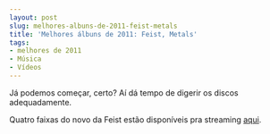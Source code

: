 ```yaml
---
layout: post
slug: melhores-albuns-de-2011-feist-metals
title: 'Melhores álbuns de 2011: Feist, Metals'
tags:
- melhores de 2011
- Música
- Vídeos
---
```


Já podemos começar, certo? Aí dá tempo de digerir os discos adequadamente.

Quatro faixas do novo da Feist estão disponíveis pra streaming [aqui](http://www.listentofeist.com/metals/).
